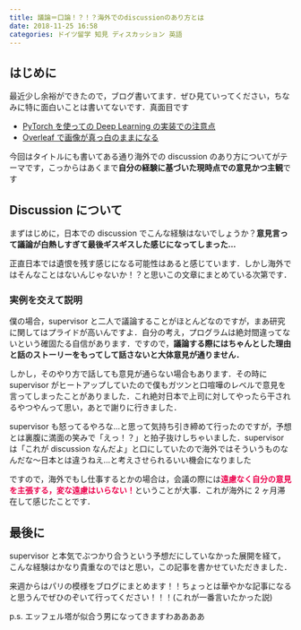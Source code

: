 ```yaml
---
title: 議論＝口論！？！？海外でのdiscussionのあり方とは
date: 2018-11-25 16:58
categories: ドイツ留学 知見 ディスカッション 英語
---
```


## はじめに

最近少し余裕ができたので，ブログ書いてます．ぜひ見ていってください，ちなみに特に面白いことは書いてないです．真面目です

- <a href="https://mutation.hatenablog.com/entry/2018/11/24/233302">PyTorch を使っての Deep Learning の実装での注意点</a>
- <a href="https://mutation.hatenablog.com/entry/2018/11/24/234753">Overleaf で画像が真っ白のままになる</a>

今回はタイトルにも書いてある通り海外での discussion のあり方についてがテーマです，こっからはあくまで**自分の経験に基づいた現時点での意見かつ主観**です

## Discussion について

まずはじめに，日本での discussion でこんな経験はないでしょうか？**意見言って議論が白熱しすぎて最後ギスギスした感じになってしまった…**

正直日本では遺恨を残す感じになる可能性はあると感じています．しかし海外ではそんなことはないんじゃないか！？と思いこの文章にまとめている次第です．

### 実例を交えて説明

僕の場合，supervisor と二人で議論することがほとんどなのですが，まあ研究に関してはプライドが高いんですよ．自分の考え，プログラムは絶対間違ってないという確固たる自信があります．ですので，**議論する際にはちゃんとした理由と話のストーリーをもってして話さないと大体意見が通りません．**

しかし，そのやり方で話しても意見が通らない場合もあります．その時に supervisor がヒートアップしていたので僕もガツンと口喧嘩のレベルで意見を言ってしまったことがありました．これ絶対日本で上司に対してやったら干されるやつやんって思い，あとで謝りに行きました．

supervisor も怒ってるやろな…と思って気持ち引き締めて行ったのですが，予想とは裏腹に満面の笑みで「えっ！？」と拍子抜けしちゃいました．supervisor は「これが discussion なんだよ」と口にしていたので海外ではそういうものなんだな〜日本とは違うねえ…と考えさせられるいい機会になりました

ですので，海外でもし仕事するとかの場合は，会議の際には<span style="font-weight: bold; color: #ec004c">遠慮なく自分の意見を主張する，変な遠慮はいらない！</span>ということが大事．これが海外に 2 ヶ月滞在して感じたことです．

## 最後に

supervisor と本気でぶつかり合うという予想だにしていなかった展開を経て，こんな経験はかなり貴重なのではと思い，この記事を書かせていただきました．

来週からはパリの模様をブログにまとめます！！ちょっとは華やかな記事になると思うんでぜひのぞいて行ってください！！！(これが一番言いたかった説)

p.s. エッフェル塔が似合う男になってきますわああああ
